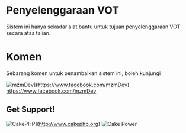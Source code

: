 Penyelenggaraan VOT
=======

Sistem ini hanya sekadar alat bantu untuk tujuan penyelenggaraan VOT secara atas talian.

Komen
=======
Sebarang komen untuk penambaikan sistem ini, boleh kunjungi

![mzmDev](https://fbcdn-profile-a.akamaihd.net/hprofile-ak-frc1/t5/s32x32/1209872_20531316728_442276420_q.jpg)](https://www.facebook.com/mzmDev)
https://www.facebook.com/mzmDev

Get Support!
------------

![CakePHP](http://cakephp.org/img/logo/powered_by_cake_logo_25.png)](http://www.cakephp.org)
![Cake Power](https://raw.github.com/cakephp/cakephp/master/lib/Cake/Console/Templates/skel/webroot/img/cake.power.gif)
